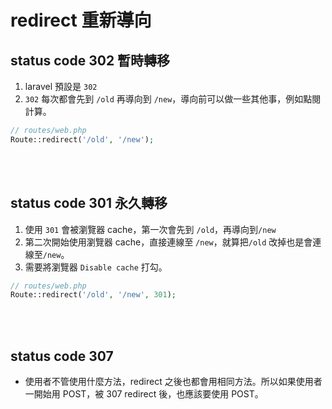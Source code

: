 # redirect 重新導向

## status code 302 暫時轉移
1. laravel 預設是 `302`
2. `302` 每次都會先到 `/old` 再導向到 `/new`，導向前可以做一些其他事，例如點閱計算。
```php
// routes/web.php
Route::redirect('/old', '/new');
```


<br/>

<br/>

##  status code 301 永久轉移
1. 使用 `301` 會被瀏覽器 cache，第一次會先到 `/old`，再導向到`/new`
2. 第二次開始使用瀏覽器 cache，直接連線至 `/new`，就算把`/old` 改掉也是會連線至`/new`。
3. 需要將瀏覽器 `Disable cache` 打勾。
```php
// routes/web.php
Route::redirect('/old', '/new', 301);
```

<br/>

<br/>

## status code 307 
* 使用者不管使用什麼方法，redirect 之後也都會用相同方法。所以如果使用者一開始用 POST，被 307 redirect 後，也應該要使用 POST。